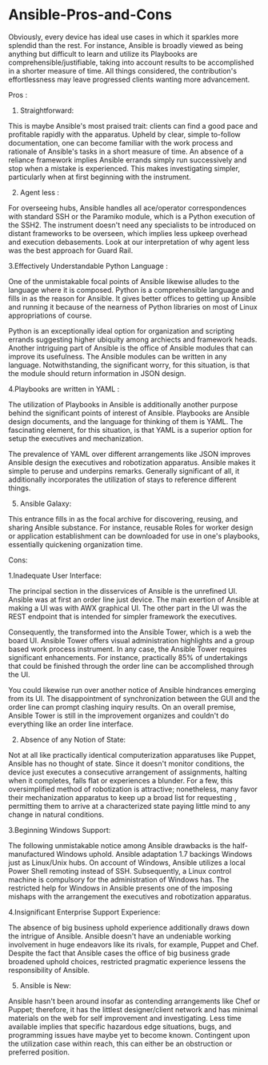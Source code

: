 # Ansible-Pros-and-Cons
Obviously, every device has ideal use cases in which it sparkles more splendid than the rest. For instance, Ansible is broadly viewed as being anything but difficult to learn and utilize its Playbooks are comprehensible/justifiable, taking into account results to be accomplished in a shorter measure of time. All things considered, the contribution's effortlessness may leave progressed clients wanting more advancement. 

Pros :



1. Straightforward:

This is maybe Ansible's most praised trait: clients can find a good pace and profitable rapidly with the apparatus. Upheld by clear, simple to-follow documentation, one can become familiar with the work process and rationale of Ansible's tasks in a short measure of time. An absence of a reliance framework implies Ansible errands simply run successively and stop when a mistake is experienced. This makes investigating simpler, particularly when at first beginning with the instrument.

2. Agent less :

For overseeing hubs, Ansible handles all ace/operator correspondences with standard SSH or the Paramiko module, which is a Python execution of the SSH2. The instrument doesn't need any specialists to be introduced on distant frameworks to be overseen, which implies less upkeep overhead and execution debasements. Look at our interpretation of why agent less was the best approach for Guard Rail.

3.Effectively Understandable Python Language :

One of the unmistakable focal points of Ansible likewise alludes to the language where it is composed. Python is a comprehensible language and fills in as the reason for Ansible. It gives better offices to getting up Ansible and running it because of the nearness of Python libraries on most of Linux appropriations of course.  

Python is an exceptionally ideal option for organization and scripting errands suggesting higher ubiquity among archiects and framework heads. Another intriguing part of Ansible is the office of Ansible modules that can improve its usefulness. The Ansible modules can be written in any language. Notwithstanding, the significant worry, for this situation, is that the module should return information in JSON design.

4.Playbooks are written in YAML :

The utilization of Playbooks in Ansible is additionally another purpose behind the significant points of interest of Ansible. Playbooks are Ansible design documents, and the language for thinking of them is YAML. The fascinating element, for this situation, is that YAML is a superior option for setup the executives and mechanization.  

The prevalence of YAML over different arrangements like JSON improves Ansible design the executives and robotization apparatus. Ansible makes it simple to peruse and underpins remarks. Generally significant of all, it additionally incorporates the utilization of stays to reference different things.

5. Ansible Galaxy:

This entrance fills in as the focal archive for discovering, reusing, and sharing Ansible substance. For instance, reusable Roles for worker design or application establishment can be downloaded for use in one's playbooks, essentially quickening organization time.

Cons:



1.Inadequate User Interface:

 The principal section in the disservices of Ansible is the unrefined UI. Ansible was at first an order line just device. The main exertion of Ansible at making a UI was with AWX graphical UI. The other part in the UI was the REST endpoint that is intended for simpler framework the executives.  

Consequently, the transformed into the Ansible Tower, which is a web the board UI. Ansible Tower offers visual administration highlights and a group based work process instrument. In any case, the Ansible Tower requires significant enhancements. For instance, practically 85% of undertakings that could be finished through the order line can be accomplished through the UI.  

You could likewise run over another notice of Ansible hindrances emerging from its UI. The disappointment of synchronization between the GUI and the order line can prompt clashing inquiry results. On an overall premise, Ansible Tower is still in the improvement organizes and couldn't do everything like an order line interface.

2. Absence of any Notion of State:

Not at all like practically identical computerization apparatuses like Puppet, Ansible has no thought of state. Since it doesn't monitor conditions, the device just executes a consecutive arrangement of assignments, halting when it completes, falls flat or experiences a blunder. For a few, this oversimplified method of robotization is attractive; nonetheless, many favor their mechanization apparatus to keep up a broad list for requesting , permitting them to arrive at a characterized state paying little mind to any change in natural conditions.

3.Beginning Windows Support:

The following unmistakable notice among Ansible drawbacks is the half-manufactured Windows uphold. Ansible adaptation 1.7 backings Windows just as Linux/Unix hubs. On account of Windows, Ansible utilizes a local Power Shell remoting instead of SSH. Subsequently, a Linux control machine is compulsory for the administration of Windows has. The restricted help for Windows in Ansible presents one of the imposing mishaps with the arrangement the executives and robotization apparatus.

4.Insignificant Enterprise Support Experience:

The absence of big business uphold experience additionally draws down the intrigue of Ansible. Ansible doesn't have an undeniable working involvement in huge endeavors like its rivals, for example, Puppet and Chef. Despite the fact that Ansible cases the office of big business grade broadened uphold choices, restricted pragmatic experience lessens the responsibility of Ansible.

5. Ansible is New:

Ansible hasn't been around insofar as contending arrangements like Chef or Puppet; therefore, it has the littlest designer/client network and has minimal materials on the web for self improvement and investigating. Less time available implies that specific hazardous edge situations, bugs, and programming issues have maybe yet to become known. Contingent upon the utilization case within reach, this can either be an obstruction or preferred position.
